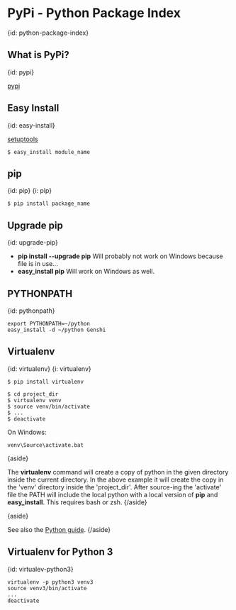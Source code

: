 # PyPi - Python Package Index
{id: python-package-index}

## What is PyPi?
{id: pypi}


<a href="http://pypi.python.org/">pypi</a>




## Easy Install
{id: easy-install}


<a href="http://pypi.python.org/pypi/setuptools">setuptools</a>



```
$ easy_install module_name
```


## pip
{id: pip}
{i: pip}

```
$ pip install package_name
```


## Upgrade pip
{id: upgrade-pip}

* **pip install --upgrade pip** Will probably not work on Windows because file is in use...
* **easy_install pip** Will work on Windows as well.



## PYTHONPATH
{id: pythonpath}

```
export PYTHONPATH=~/python
easy_install -d ~/python Genshi
```


## Virtualenv
{id: virtualenv}
{i: virtualenv}

```
$ pip install virtualenv

$ cd project_dir
$ virtualenv venv
$ source venv/bin/activate
$ ...
$ deactivate
```

On Windows:


```
venv\Source\activate.bat
```

{aside}

The **virtualenv** command will create a copy of python in the given directory inside the current directory.
In the above example it will create the copy in the 'venv' directory inside the 'project_dir'.
After source-ing the 'activate' file the PATH will include the local python with a local version of **pip**
and **easy_install**. This requires bash or zsh.
{/aside}

{aside}

See also the [Python guide](http://docs.python-guide.org/en/latest/dev/virtualenvs/).
{/aside}


## Virtualenv for Python 3
{id: virtualev-python3}

```
virtualenv -p python3 venv3
source venv3/bin/activate
...
deactivate
```




